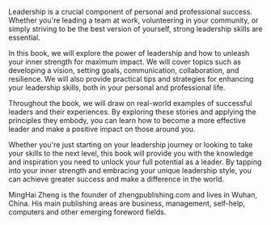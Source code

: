 
Leadership is a crucial component of personal and professional success. Whether you're leading a team at work, volunteering in your community, or simply striving to be the best version of yourself, strong leadership skills are essential.

In this book, we will explore the power of leadership and how to unleash your inner strength for maximum impact. We will cover topics such as developing a vision, setting goals, communication, collaboration, and resilience. We will also provide practical tips and strategies for enhancing your leadership skills, both in your personal and professional life.

Throughout the book, we will draw on real-world examples of successful leaders and their experiences. By exploring these stories and applying the principles they embody, you can learn how to become a more effective leader and make a positive impact on those around you.

Whether you're just starting on your leadership journey or looking to take your skills to the next level, this book will provide you with the knowledge and inspiration you need to unlock your full potential as a leader. By tapping into your inner strength and embracing your unique leadership style, you can achieve greater success and make a difference in the world.

MingHai Zheng is the founder of zhengpublishing.com and lives in Wuhan, China. His main publishing areas are business, management, self-help, computers and other emerging foreword fields.
